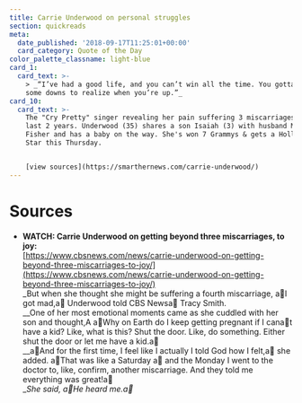 ```yaml
---
title: Carrie Underwood on personal struggles
section: quickreads
meta:
  date_published: '2018-09-17T11:25:01+00:00'
  card_category: Quote of the Day
color_palette_classname: light-blue
card_1:
  card_text: >-
    > _“I’ve had a good life, and you can’t win all the time. You gotta have
    some downs to realize when you’re up.”_
card_10:
  card_text: >-
    The "Cry Pretty" singer revealing her pain suffering 3 miscarriages over the
    last 2 years. Underwood (35) shares a son Isaiah (3) with husband Mike
    Fisher and has a baby on the way. She's won 7 Grammys & gets a Hollywood
    Star this Thursday.


    [view sources](https://smarthernews.com/carrie-underwood/)
---
```

Sources
=======

*   **WATCH: Carrie Underwood on getting beyond three miscarriages, to joy:**  
    [https://www.cbsnews.com/news/carrie-underwood-on-getting-beyond-three-miscarriages-to-joy/](https://www.cbsnews.com/news/carrie-underwood-on-getting-beyond-three-miscarriages-to-joy/)  
    _But when she thought she might be suffering a fourth miscarriage, aI got mad,a Underwood told CBS Newsa Tracy Smith.  
    __One of her most emotional moments came as she cuddled with her son and thought,A aWhy on Earth do I keep getting pregnant if I canat have a kid? Like, what is this? Shut the door. Like, do something. Either shut the door or let me have a kid.a  
    __aAnd for the first time, I feel like I actually I told God how I felt,a she added. aThat was like a Saturday a and the Monday I went to the doctor to, like, confirm, another miscarriage. And they told me everything was great!a  
    __She said, aHe heard me.a_